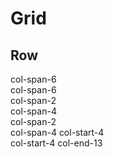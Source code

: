 # Grid

## Row

<div class="playground">
  <div class="row">
    <div class="col-span-6">col-span-6</div>
    <div class="col-span-6">col-span-6</div>
  </div>
  <div class="row">
    <div class="col-span-2">col-span-2</div>
    <div class="col-span-4">col-span-4</div>
  </div>
  <div class="row">
    <div class="col-span-2">col-span-2</div>
    <div class="col-span-4 col-start-4">col-span-4 col-start-4</div>
  </div>
  <div class="row">
    <div class="col-start-4 col-end-13">col-start-4 col-end-13</div>
  </div>
</div>

<style scoped>
.row > [class^="col"] {
  @apply bg-light-light p-4 border;
}
</style>
